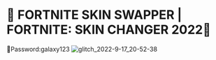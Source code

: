# 💎 FORTNITE SKIN SWAPPER | FORTNITE: SKIN CHANGER 2022💎 
🔑Password:galaxy123
![glitch_2022-9-17_20-52-38](https://user-images.githubusercontent.com/113033715/190857806-987319d1-231d-4862-83db-47966959466f.jpg)
